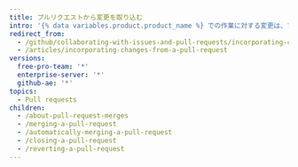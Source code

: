 ```yaml
---
title: プルリクエストから変更を取り込む
intro: '{% data variables.product.product_name %} での作業に対する変更は、プルリクエストを通じて提案できます。 プルリクエストを作成、管理、マージする方法を学びましょう。'
redirect_from:
  - /github/collaborating-with-issues-and-pull-requests/incorporating-changes-from-a-pull-request/
  - /articles/incorporating-changes-from-a-pull-request
versions:
  free-pro-team: '*'
  enterprise-server: '*'
  github-ae: '*'
topics:
  - Pull requests
children:
  - /about-pull-request-merges
  - /merging-a-pull-request
  - /automatically-merging-a-pull-request
  - /closing-a-pull-request
  - /reverting-a-pull-request
---
```


